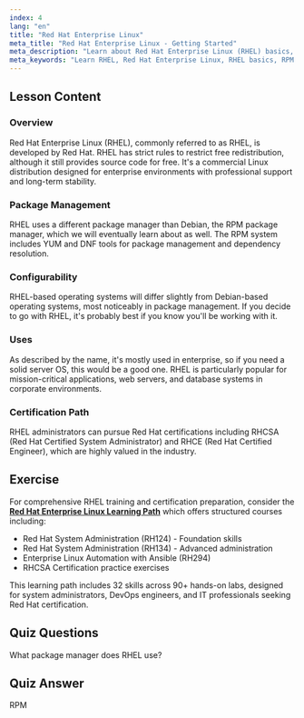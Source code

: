 ```yaml
---
index: 4
lang: "en"
title: "Red Hat Enterprise Linux"
meta_title: "Red Hat Enterprise Linux - Getting Started"
meta_description: "Learn about Red Hat Enterprise Linux (RHEL) basics, its RPM package manager, and enterprise uses. Understand RHEL's core differences and benefits."
meta_keywords: "Learn RHEL, Red Hat Enterprise Linux, RHEL basics, RPM package manager, Linux server OS, beginner RHEL, RHEL guide"
---
```


## Lesson Content

### Overview

Red Hat Enterprise Linux (RHEL), commonly referred to as RHEL, is developed by Red Hat. RHEL has strict rules to restrict free redistribution, although it still provides source code for free. It's a commercial Linux distribution designed for enterprise environments with professional support and long-term stability.

### Package Management

RHEL uses a different package manager than Debian, the RPM package manager, which we will eventually learn about as well. The RPM system includes YUM and DNF tools for package management and dependency resolution.

### Configurability

RHEL-based operating systems will differ slightly from Debian-based operating systems, most noticeably in package management. If you decide to go with RHEL, it's probably best if you know you'll be working with it.

### Uses

As described by the name, it's mostly used in enterprise, so if you need a solid server OS, this would be a good one. RHEL is particularly popular for mission-critical applications, web servers, and database systems in corporate environments.

### Certification Path

RHEL administrators can pursue Red Hat certifications including RHCSA (Red Hat Certified System Administrator) and RHCE (Red Hat Certified Engineer), which are highly valued in the industry.

## Exercise

For comprehensive RHEL training and certification preparation, consider the **[Red Hat Enterprise Linux Learning Path](https://labex.io/skilltrees/rhel)** which offers structured courses including:

- Red Hat System Administration (RH124) - Foundation skills
- Red Hat System Administration (RH134) - Advanced administration
- Enterprise Linux Automation with Ansible (RH294)
- RHCSA Certification practice exercises

This learning path includes 32 skills across 90+ hands-on labs, designed for system administrators, DevOps engineers, and IT professionals seeking Red Hat certification.

## Quiz Questions

What package manager does RHEL use?

## Quiz Answer

RPM
